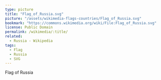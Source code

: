 ```yaml
---
type: picture
title: "Flag_of_Russia.svg"
picture: "/assets/wikimedia-flags-countries/Flag_of_Russia.svg"
bookmark: "https://commons.wikimedia.org/wiki/File:Flag_of_Russia.svg"
license: Public Domain
permalink: /wikimedia/:title/
related:
  - Russia - Wikipedia
tags:
  - Flag
  - Russia
  - SVG
---
```

Flag of Russia